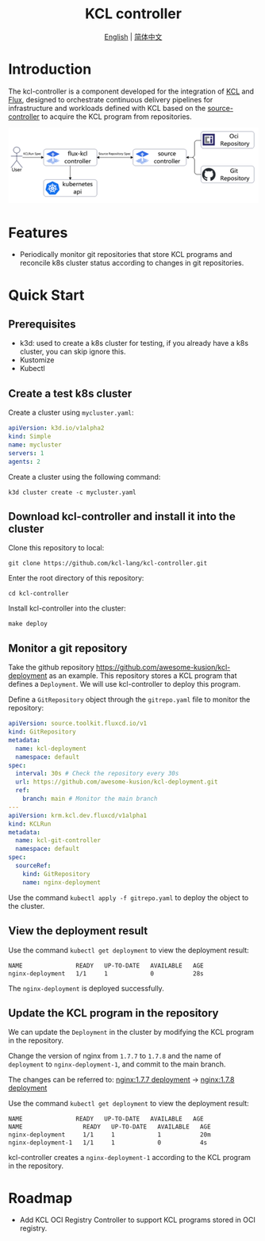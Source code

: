 <h1 align="center">KCL controller</h1>

<p align="center">
<a href="./README.md">English</a> | <a href="./README-zh.md">简体中文</a>
</p>

# Introduction

The kcl-controller is a component developed for the integration of [KCL](https://github.com/kcl-lang/kcl) and [Flux](https://github.com/fluxcd/flux2), designed to orchestrate continuous delivery pipelines for infrastructure and workloads defined with KCL based on the [source-controller](https://github.com/fluxcd/source-controller) to acquire the KCL program from repositories.

![kcl-flux](./docs/img/kcl-flux.png)

# Features

- Periodically monitor git repositories that store KCL programs and reconcile k8s cluster status according to changes in git repositories.

# Quick Start

## Prerequisites

- k3d: used to create a k8s cluster for testing, if you already have a k8s cluster, you can skip ignore this.
- Kustomize
- Kubectl

## Create a test k8s cluster

Create a cluster using `mycluster.yaml`:

```yaml
apiVersion: k3d.io/v1alpha2
kind: Simple
name: mycluster
servers: 1
agents: 2
```

Create a cluster using the following command:

```shell
k3d cluster create -c mycluster.yaml
```

## Download kcl-controller and install it into the cluster

Clone this repository to local:

```shell
git clone https://github.com/kcl-lang/kcl-controller.git
```

Enter the root directory of this repository:

```shell
cd kcl-controller
```

Install kcl-controller into the cluster:

```shell
make deploy
```

## Monitor a git repository

Take the github repository https://github.com/awesome-kusion/kcl-deployment as an example. This repository stores a KCL program that defines a `Deployment`. We will use kcl-controller to deploy this program.

Define a `GitRepository` object through the `gitrepo.yaml` file to monitor the repository:

```yaml
apiVersion: source.toolkit.fluxcd.io/v1
kind: GitRepository
metadata:
  name: kcl-deployment
  namespace: default
spec:
  interval: 30s # Check the repository every 30s
  url: https://github.com/awesome-kusion/kcl-deployment.git
  ref:
    branch: main # Monitor the main branch
---
apiVersion: krm.kcl.dev.fluxcd/v1alpha1
kind: KCLRun
metadata:
  name: kcl-git-controller
  namespace: default
spec:
  sourceRef:
    kind: GitRepository
    name: nginx-deployment
```

Use the command `kubectl apply -f gitrepo.yaml` to deploy the object to the cluster.

## View the deployment result

Use the command `kubectl get deployment` to view the deployment result:

```shell
NAME               READY   UP-TO-DATE   AVAILABLE   AGE
nginx-deployment   1/1     1            0           28s
```

The `nginx-deployment` is deployed successfully.

## Update the KCL program in the repository

We can update the `Deployment` in the cluster by modifying the KCL program in the repository.

Change the version of nginx from `1.7.7` to `1.7.8` and the name of `deployment` to `nginx-deployment-1`, and commit to the main branch.

The changes can be referred to: [nginx:1.7.7 deployment](https://github.com/awesome-kusion/kcl-deployment/commit/dc8b2aa70b1b47bef0637212ea184792b8c43449) -> [nginx:1.7.8 deployment](https://github.com/awesome-kusion/kcl-deployment/commit/f257a71fdff6cb9190f49c1dbf5fa4496d7b3cb2)

Use the command `kubectl get deployment` to view the deployment result:


```shell
NAME               READY   UP-TO-DATE   AVAILABLE   AGE
NAME                 READY   UP-TO-DATE   AVAILABLE   AGE
nginx-deployment     1/1     1            1           20m
nginx-deployment-1   1/1     1            0           4s
```

kcl-controller creates a `nginx-deployment-1` according to the KCL program in the repository.

# Roadmap

- Add KCL OCI Registry Controller to support KCL programs stored in OCI registry.
